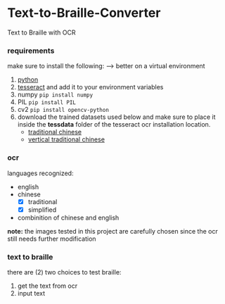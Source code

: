 # Text-to-Braille-Converter
Text to Braille with OCR 

### requirements
make sure to install the following: --> better on a virtual environment
1. [python](https://www.python.org/downloads/windows/)
2. [tesseract](https://github.com/UB-Mannheim/tesseract/wiki) and add it to your environment variables
3. numpy ```pip install numpy```
4. PIL ```pip install PIL```
5. cv2 ```pip install opencv-python```
6. download the trained datasets used below and make sure to place it inside the **tessdata** folder of the tesseract ocr installation location.
    - [traditional chinese](https://github.com/tesseract-ocr/tessdata/blob/main/chi_tra.traineddata)
    - [vertical traditional chinese](https://github.com/tesseract-ocr/tessdata/blob/main/chi_tra_vert.traineddata)

### ocr
languages recognized:
- english
- chinese 
    - [x] traditional
    - [x] simplified
- combinition of chinese and english

**note:** the images tested in this project are carefully chosen since the ocr still needs further modification

### text to braille
there are (2) two choices to test braille:
1. get the text from ocr
2. input text
